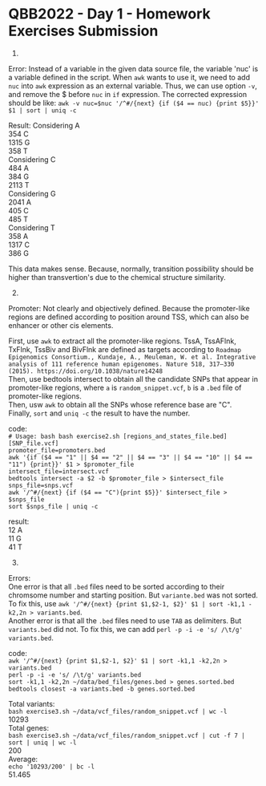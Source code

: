 # QBB2022 - Day 1 - Homework Exercises Submission

1.
Error: Instead of a variable in the given data source file, the variable 'nuc' is a variable defined in the script. When `awk` wants to use it, we need to add `nuc` into `awk` expression as an external variable. Thus, we can use option `-v`, and remove the $ before `nuc` in `if` expression. The corrected expression should be like: `awk -v nuc=$nuc '/^#/{next} {if ($4 == nuc) {print $5}}' $1 | sort | uniq -c`  
  
Result: 
Considering  A  
 354 C  
1315 G  
 358 T  
Considering  C  
 484 A  
 384 G  
2113 T  
Considering  G  
2041 A  
 405 C  
 485 T  
Considering  T  
 358 A  
1317 C  
 386 G  
  
This data makes sense. Because, normally, transition possibility should be higher than transvertion's due to the chemical structure similarity.   
  
  
2.  
Promoter: Not clearly and objectively defined. Because the promoter-like regions are defined according to position around TSS, which can also be enhancer or other cis elements.  
  
First, use `awk` to extract all the promoter-like regions. TssA, TssAFlnk, TxFlnk, TssBiv and BivFlnk are defined as targets according to `Roadmap Epigenomics Consortium., Kundaje, A., Meuleman, W. et al. Integrative analysis of 111 reference human epigenomes. Nature 518, 317–330 (2015). https://doi.org/10.1038/nature14248`  
Then, use bedtools intersect to obtain all the candidate SNPs that appear in promoter-like regions, where `a` is `random_snippet.vcf`, `b` is a `.bed` file of promoter-like regions.  
Then, usw `awk` to obtain all the SNPs whose reference base are "C".  
Finally, `sort` and `uniq -c` the result to have the number.  
  
code:  
`# Usage: bash bash exercise2.sh [regions_and_states_file.bed] [SNP_file.vcf]`  
`promoter_file=promoters.bed`  
`awk '{if ($4 == "1" || $4 == "2" || $4 == "3" || $4 == "10" || $4 == "11") {print}}' $1 > $promoter_file`  
`intersect_file=intersect.vcf`  
`bedtools intersect -a $2 -b $promoter_file > $intersect_file`  
`snps_file=snps.vcf`  
`awk '/^#/{next} {if ($4 == "C"){print $5}}' $intersect_file > $snps_file`  
`sort $snps_file | uniq -c`  
  
result:  
  12 A  
  11 G  
  41 T  
  
  
3.  
Errors:  
One error is that all `.bed` files need to be sorted according to their chromsome number and starting position. But `variante.bed` was not sorted. To fix this, use `awk '/^#/{next} {print $1,$2-1, $2}' $1 | sort -k1,1 -k2,2n > variants.bed`.  
Another error is that all the `.bed` files need to use `TAB` as delimiters. But `variants.bed` did not. To fix this, we can add `perl -p -i -e 's/ /\t/g' variants.bed`.  
  
code:  
`awk '/^#/{next} {print $1,$2-1, $2}' $1 | sort -k1,1 -k2,2n > variants.bed`  
`perl -p -i -e 's/ /\t/g' variants.bed`  
`sort -k1,1 -k2,2n ~/data/bed_files/genes.bed > genes.sorted.bed`  
`bedtools closest -a variants.bed -b genes.sorted.bed`  
  
Total variants:  
`bash exercise3.sh ~/data/vcf_files/random_snippet.vcf | wc -l`  
10293  
Total genes:  
`bash exercise3.sh ~/data/vcf_files/random_snippet.vcf | cut -f 7 | sort | uniq | wc -l`  
200  
Average:  
`echo '10293/200' | bc -l`  
51.465  